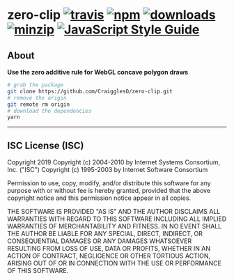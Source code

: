 # zero-clip [![travis][travis-image]][travis-url] [![npm][npm-image]][npm-url] [![downloads][downloads-image]][downloads-url] [![minzip](https://flat.badgen.net/bundlephobia/minzip/zero-clip)](https://bundlephobia.com/result?p=zero-clip) [![JavaScript Style Guide](https://img.shields.io/badge/code_style-standard-brightgreen.svg)](https://standardjs.com)

[travis-image]: https://travis-ci.org/regia-corporation/zero-clip.svg?branch=master
[travis-url]: https://travis-ci.org/regia-corporation/zero-clip
[npm-image]: https://img.shields.io/npm/v/zero-clip.svg
[npm-url]: https://npmjs.org/package/zero-clip
[downloads-image]: https://img.shields.io/npm/dm/zero-clip.svg
[downloads-url]: https://www.npmjs.com/package/zero-clip

## About

**Use the zero additive rule for WebGL concave polygon draws**

```sh
# grab the package
git clone https://github.com/CraigglesO/zero-clip.git
# remove the origin
git remote rm origin
# download the dependencies
yarn
```

---

## ISC License (ISC)

Copyright 2019 <S2>
Copyright (c) 2004-2010 by Internet Systems Consortium, Inc. ("ISC")
Copyright (c) 1995-2003 by Internet Software Consortium

Permission to use, copy, modify, and/or distribute this software for any purpose with or without fee is hereby granted, provided that the above copyright notice and this permission notice appear in all copies.

THE SOFTWARE IS PROVIDED "AS IS" AND THE AUTHOR DISCLAIMS ALL WARRANTIES WITH REGARD TO THIS SOFTWARE INCLUDING ALL IMPLIED WARRANTIES OF MERCHANTABILITY AND FITNESS. IN NO EVENT SHALL THE AUTHOR BE LIABLE FOR ANY SPECIAL, DIRECT, INDIRECT, OR CONSEQUENTIAL DAMAGES OR ANY DAMAGES WHATSOEVER RESULTING FROM LOSS OF USE, DATA OR PROFITS, WHETHER IN AN ACTION OF CONTRACT, NEGLIGENCE OR OTHER TORTIOUS ACTION, ARISING OUT OF OR IN CONNECTION WITH THE USE OR PERFORMANCE OF THIS SOFTWARE.
